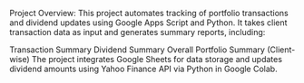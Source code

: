 Project Overview:
This project automates tracking of portfolio transactions and dividend updates using Google Apps Script and Python. It takes client transaction data as input and generates summary reports, including:

Transaction Summary
Dividend Summary
Overall Portfolio Summary (Client-wise)
The project integrates Google Sheets for data storage and updates dividend amounts using Yahoo Finance API via Python in Google Colab.
